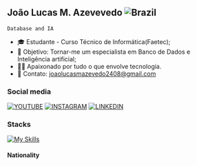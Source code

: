 ## João Lucas M. Azevevedo  ![Brazil](https://raw.githubusercontent.com/stevenrskelton/flag-icon/master/png/16/country-4x3/br.png "Brazil")

```Database and IA```

- 🎓 Estudante - Curso Técnico de Informática(Faetec);
- 🎯 Objetivo: Tornar-me um especialista em Banco de Dados e Inteligência artificial;
- 👨‍💻 Apaixonado por tudo o que envolve tecnologia.
- 📩 Contato: joaolucasmazevedo2408@gmail.com

### Social media
[![YOUTUBE](https://go-skill-icons.vercel.app/api/icons?i=youtube)](https://www.youtube.com/@azevedojao)
[![INSTAGRAM](https://skillicons.dev/icons?i=instagram)](https://www.instagram.com/_azevedojao)
[![LINKEDIN](https://go-skill-icons.vercel.app/api/icons?i=linkedin)](https://www.linkedin.com/in/joaolucasazevedo)

### Stacks
[![My Skills](https://skillicons.dev/icons?i=html,css,javascript,php,mysql,github,git)](https://skillicons.dev)

#### Nationality 

